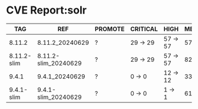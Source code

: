 # CVE Report:solr
|     TAG     |         REF          | PROMOTE | CRITICAL |   HIGH   |  MEDIUM  |   LOW    | UNKNOWN |
|-------------|----------------------|---------|----------|----------|----------|----------|---------|
| 8.11.2      | 8.11.2_20240629      | ?       | 29 -> 29 | 57 -> 57 | 57 -> 44 | 12 -> 12 | 0 -> 0  |
| 8.11.2-slim | 8.11.2-slim_20240629 | ?       | 29 -> 29 | 57 -> 57 | 82 -> 44 | 20 -> 12 | 0 -> 0  |
| 9.4.1       | 9.4.1_20240629       | ?       | 0 -> 0   | 12 -> 12 | 33 -> 20 | 3 -> 3   | 0 -> 0  |
| 9.4.1-slim  | 9.4.1-slim_20240629  | ?       | 0 -> 0   | 1 -> 1   | 61 -> 4  | 11 -> 0  | 0 -> 0  |
